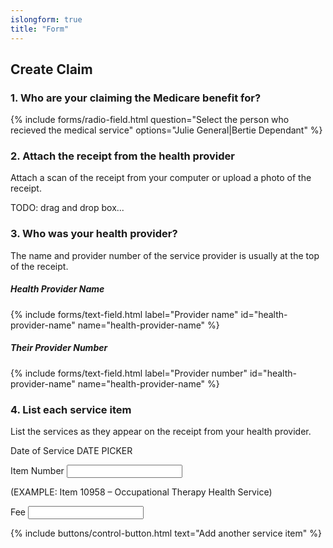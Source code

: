 ```yaml
---
islongform: true
title: "Form"
---
```

## Create Claim

### 1. Who are your claiming the Medicare benefit for?

{% include forms/radio-field.html question="Select the person who recieved the medical service" options="Julie General|Bertie Dependant" %} 

### 2. Attach the receipt from the health provider

Attach a scan of the receipt from your computer or upload a photo of the receipt.

TODO: drag and drop box...

### 3. Who was your health provider?

The name and provider number of the service provider is usually at the top of the receipt.

##### Health Provider Name

{% include forms/text-field.html
  label="Provider name"
  id="health-provider-name"
  name="health-provider-name" %}

##### Their Provider Number

{% include forms/text-field.html
  label="Provider number"
  id="health-provider-name"
  name="health-provider-name" %}

### 4. List each service item
List the services as they appear on the receipt from your health provider.

Date of Service
DATE PICKER


Item Number <input type="text" id="name" name="name"/>

(EXAMPLE: Item 10958 – Occupational Therapy Health Service)

Fee <input type="text" id="name" name="name"/>

{% include buttons/control-button.html text="Add another service item" %}

